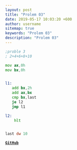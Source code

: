 ```yaml
---
layout: post
title: "Prolem 03"
date: 2019-05-17 10:03:20 +600
author: username
sitemap: true
keywords: "Prolem 03"
description: "Prolem 03"
---
```


```asm
;proble 3
; 2+4+6+8+10

mov ax,0h
mov bx,0h


l1:
   add bx,2h
   add ax,bx
   cmp bx,last
   je l2
   jmp l1

l2:
    hlt


last dw 10
```


[**`GitHub`**](https://github.com/mortuzahossain/assembly/tree/master)
